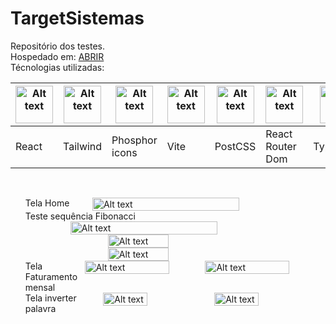 # TargetSistemas
Repositório dos testes.<br>
Hospedado em: <a href="https://target-sistemas.vercel.app">ABRIR</a><br>
Técnologias utilizadas:

<table>
  <thead>
    <th><img
  src="https://upload.wikimedia.org/wikipedia/commons/thumb/a/a7/React-icon.svg/2300px-React-icon.svg.png"
  alt="Alt text"
  title="Optional title"
  style="display: inline-block; margin: 0 auto; width: 60px"></th>
  <th><img
  src="https://upload.wikimedia.org/wikipedia/commons/thumb/d/d5/Tailwind_CSS_Logo.svg/2048px-Tailwind_CSS_Logo.svg.png"
  alt="Alt text"
  title="Optional title"
  style="display: inline-block; margin: 0 auto; width: 60px"></th>
  <th><img
  src="https://cdn.iconscout.com/icon/free/png-256/phosphor-logo-3604441-3004777.png"
  alt="Alt text"
  title="Optional title"
  style="display: inline-block; margin: 0 auto; width: 60px"></th>
  <th><img
  src="https://vitejs.dev/logo.svg"
  alt="Alt text"
  title="Optional title"
  style="display: inline-block; margin: 0 auto; width: 60px"></th>
  <th><img
  src="https://upload.wikimedia.org/wikipedia/commons/thumb/b/bc/PostCSS_Logo.svg/1200px-PostCSS_Logo.svg.png"
  alt="Alt text"
  title="Optional title"
  style="display: inline-block; margin: 0 auto; width: 60px"></th>
  <th><img
  src="https://res.cloudinary.com/practicaldev/image/fetch/s--bvQtwOo5--/c_imagga_scale,f_auto,fl_progressive,h_500,q_auto,w_1000/https://reacttraining.com/images/blog/reach-react-router-future.png"
  alt="Alt text"
  title="Optional title"
  style="display: inline-block; margin: 0 auto; width: 60px"></th>
  <th><img
  src="https://upload.wikimedia.org/wikipedia/commons/thumb/4/4c/Typescript_logo_2020.svg/512px-Typescript_logo_2020.svg.png"
  alt="Alt text"
  title="Optional title"
  style="display: inline-block; margin: 0 auto; width: 60px"></th>
  </thead>
  <tbody>
    <td>React</td>
    <td>Tailwind</td>
    <td>Phosphor icons</td>
    <td>Vite</td>
    <td>PostCSS</td>
    <td>React Router Dom</td>
    <td>TypeScript</td>
  </tbody>
</table>

<br>

<ul>
  <li style="display: flex; flex-direction: row; justify-content: center;">Tela Home <br>
    <img
      src="https://user-images.githubusercontent.com/89823203/177025955-89a6b1e4-5009-4de3-98d1-34c230e3f461.png"
      alt="Alt text"
      title="Optional title"
      style="display: inline-block; margin: 0 auto; width: 70%"
    >
  </li>
  <li style="display: flex; flex-direction: column; justify-content: start; align-items: start;">Teste sequência Fibonacci <br>
    <img
      src="https://user-images.githubusercontent.com/89823203/177026132-54477e36-ae35-4223-82ab-b4416e0eb347.png"
      alt="Alt text"
      title="Optional title"
      style="display: inline-block; margin: 0 auto; width:70%"
    >
    <img
      src="https://user-images.githubusercontent.com/89823203/177026393-af158a18-29af-4bda-8077-7fafc2f5e39a.png"
      alt="Alt text"
      title="Optional title"
      style="display: inline-block; margin: 0 auto; width: 45%"
    >
    <img
      src="https://user-images.githubusercontent.com/89823203/177026356-90bc8214-b651-4521-bb6c-b796986d49af.png"
      alt="Alt text"
      title="Optional title"
      style="display: inline-block; margin: 0 auto; width: 45%"
    >
  </li>
  <li style="display: flex; flex-direction: row; justify-content: center;">Tela Faturamento mensal <br>
    <img
      src="https://user-images.githubusercontent.com/89823203/177026419-2d0e0c25-e258-41c1-b01e-9cb195b3a103.png"
      alt="Alt text"
      title="Optional title"
      style="display: inline-block; margin: 0 auto; width: 70%"
    >
    <img
      src="https://user-images.githubusercontent.com/89823203/177026430-04a4313e-57c7-46d4-81a5-803ce9dd61f8.png"
      alt="Alt text"
      title="Optional title"
      style="display: inline-block; margin: 0 auto; width: 70%"
    >
  </li>
  <li style="display: flex; flex-direction: row; justify-content: center;">Tela inverter palavra <br>
    <img
      src="https://user-images.githubusercontent.com/89823203/177026453-c4f540d7-755e-4836-84cd-f00941db6236.png"
      alt="Alt text"
      title="Optional title"
      style="display: inline-block; margin: 0 auto; width: 40%"
    >
    <img
      src="https://user-images.githubusercontent.com/89823203/177026470-c5b4f168-f546-46fd-bfc2-df9806a9b1ec.png"
      alt="Alt text"
      title="Optional title"
      style="display: inline-block; margin: 0 auto; width: 40%"
    >
  </li>
</ul>

